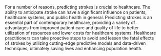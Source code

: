 For a number of reasons, predicting strokes is crucial to healthcare. The ability to anticipate stroke can have a significant influence on patients, healthcare systems, and public health in general.  Predicting strokes is an essential part of contemporary healthcare, providing a variety of advantages from improved patient care and quality of life to better utilization of resources and lower costs for healthcare systems. Healthcare practitioners can take proactive steps to avoid and lessen the fatal effects of strokes by utilizing cutting-edge predictive models and data-driven techniques, ultimately saving lives and enhancing population health.
